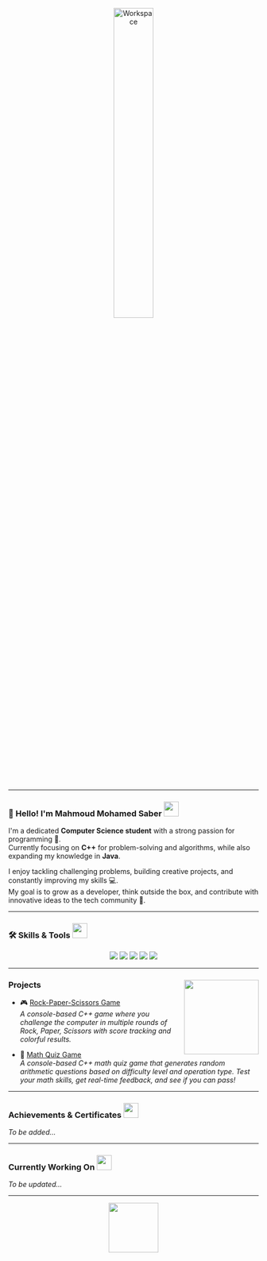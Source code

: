 <div align="center" width="100%">

<img src="https://github.com/SP-XD/SP-XD/blob/main/images/dev-working_rounded.gif?raw=true" alt="Workspace" width="40%"/><br>

</div>

<hr>

### 👋 Hello! I'm **Mahmoud Mohamed Saber** <img src="https://media.giphy.com/media/WUlplcMpOCEmTGBtBW/giphy.gif" width="30">

I'm a dedicated **Computer Science student** with a strong passion for programming 🚀.  
Currently focusing on **C++** for problem-solving and algorithms, while also expanding my knowledge in **Java**.  

I enjoy tackling challenging problems, building creative projects, and constantly improving my skills 💻.  
My goal is to grow as a developer, think outside the box, and contribute with innovative ideas to the tech community 🌟.

---

### 🛠️ Skills & Tools <img src="https://media.giphy.com/media/3o7TKPdUkkbCAVqW4w/giphy.gif" width="30">
<div align="center">
  <img src="https://img.shields.io/badge/C-00599C?style=for-the-badge&logo=c&logoColor=white" />
  <img src="https://img.shields.io/badge/C++-00599C?style=for-the-badge&logo=c%2B%2B&logoColor=white" />
  <img src="https://img.shields.io/badge/Java-ED8B00?style=for-the-badge&logo=java&logoColor=white" />
  <img src="https://img.shields.io/badge/Python-FFD43B?style=for-the-badge&logo=python&logoColor=darkgreen" />
  <img src="https://img.shields.io/badge/Visual%20Studio-5C2D91?style=for-the-badge&logo=visual-studio&logoColor=white" />
</div>

---

### Projects <img align="right" src="https://media.giphy.com/media/qgQUggAC3Pfv687qPC/giphy.gif" width="150" />

- 🎮 [Rock-Paper-Scissors Game](https://github.com/MahmoudSaber23/Rock-Paper-Scissors)  
  *A console-based C++ game where you challenge the computer in multiple rounds of Rock, Paper, Scissors with score tracking and colorful results.*  

- 🧮 [Math Quiz Game](https://github.com/MahmoudSaber23/Math-Game)  
  *A console-based C++ math quiz game that generates random arithmetic questions based on difficulty level and operation type. Test your math skills, get real-time feedback, and see if you can pass!*  

---

###  Achievements & Certificates <img src="https://media.giphy.com/media/26FPnsRww5Zm4/giphy.gif" width="30">
*To be added...*


  
---

### Currently Working On <img src="https://media.giphy.com/media/xT8qBepJQzUjXpeWU8/giphy.gif" width="30">
*To be updated...*

---



<div align="center">
  <img src="https://github.com/SP-XD/SP-XD/blob/main/images/Developer.gif" width="100" />
</div>

